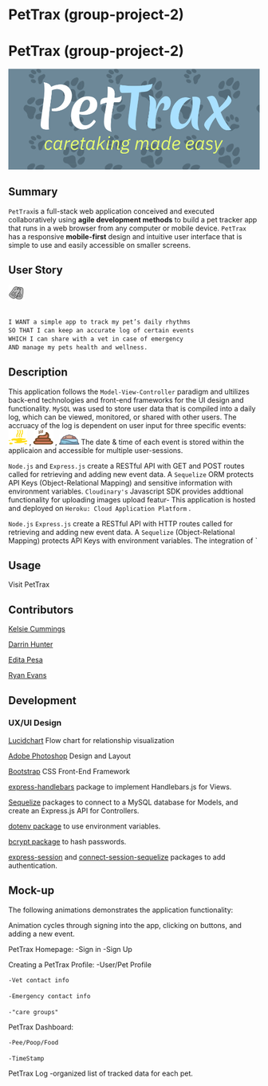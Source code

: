 # PetTrax (group-project-2)
# PetTrax (group-project-2)


<img src="assets/pettraxlogo.png">
     
## Summary  

`PetTrax`is a full-stack web application conceived and executed collaboratively using <b>agile development methods</b> to build a pet tracker app that runs in a web browser from any computer or mobile device. `PetTrax` has a responsive <b>mobile-first</b> design and intuitive user interface that is simple to use and easily accessible on smaller screens.

## User Story      
<img src="assets/icons8-dog_tag.png">

```md

I WANT a simple app to track my pet’s daily rhythms
SO THAT I can keep an accurate log of certain events 
WHICH I can share with a vet in case of emergency 
AND manage my pets health and wellness. 


```

## Description

This application follows the `Model-View-Controller` paradigm and ultilizes back-end technologies and front-end frameworks for the UI design and functionality. `MySQL` was used to store user data that is compiled into a daily log, which can be viewed, monitored, or shared with other users. The accruacy of the log is dependent on user input for three specific events:  <img src="public/img/icons/Pee-icon.png" width="38" height="30"> , <img src="public/img/icons/Poo-icon.png" width="40" height="30"> , <img src="public/img/icons/Food-icon.png" width="40" height="20">  The date & time of each event is stored within the applicaion and accessible for multiple user-sessions. 

`Node.js` and `Express.js` create a RESTful API with GET and POST routes called for retrieving and adding new event data. A `Sequelize` ORM protects API Keys (Object-Relational Mapping) and sensitive information with environment variables. `Cloudinary's` Javascript SDK provides addtional functionality for uploading images upload featur- This application is hosted and deployed on `Heroku: Cloud Application Platform` . 


`Node.js` `Express.js` create a RESTful API with HTTP routes called for retrieving and adding new event data. A `Sequelize` (Object-Relational Mapping) protects API Keys with environment variables. The integration of `
         
## Usage 

Visit PetTrax 


        


## Contributors

[Kelsie Cummings](https://github.com/kelsie-c)

[Darrin Hunter](https://github.com/dishdesigner)

[Edita Pesa](https://github.com/editapesa)

[Ryan Evans](https://github.com/rdevans87)


## Development

### UX/UI Design

[Lucidchart](https://www.lucidchart.com/pages/) Flow chart for relationship visualization 



[Adobe Photoshop](https://www.adobe.com/) Design and Layout

[Bootstrap](https://getbootstrap.com/) CSS Front-End Framework 

[express-handlebars](https://www.npmjs.com/package/express-handlebars) package to implement Handlebars.js for Views.

[Sequelize](https://www.npmjs.com/package/sequelize) packages to connect to a MySQL database for Models, and create an Express.js API for Controllers.

[dotenv package](https://www.npmjs.com/package/dotenv) to use environment variables.

[bcrypt package](https://www.npmjs.com/package/bcrypt) to hash passwords.

[express-session](https://www.npmjs.com/package/express-session) and [connect-session-sequelize](https://www.npmjs.com/package/connect-session-sequelize) packages to add authentication.


## Mock-up

The following animations demonstrates the application functionality: 


Animation cycles through signing into the app, clicking on buttons, and adding a new event.

PetTrax Homepage:
    -Sign in
    -Sign Up 

Creating a PetTrax Profile:
    -User/Pet Profile

    -Vet contact info 

    -Emergency contact info

    -"care groups"

PetTrax Dashboard:

    -Pee/Poop/Food

    -TimeStamp

PetTrax Log
    -organized list of tracked data for each pet.






